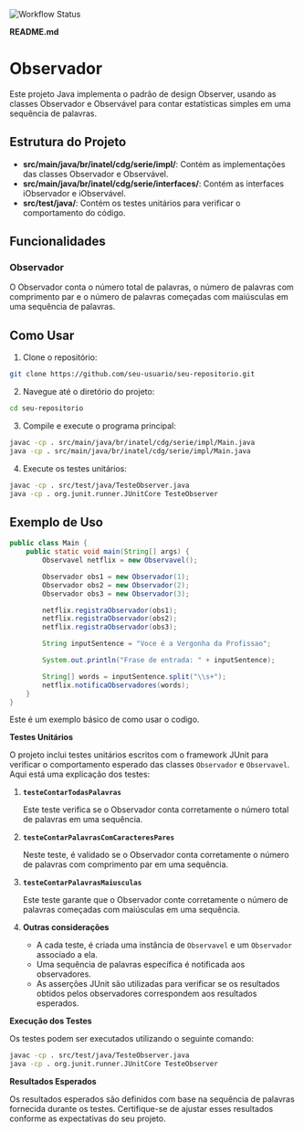 ![Workflow Status](https://github.com/GustavoRT-debug/C214-TEORIA/actions/workflows/main.yml/badge.svg)

**README.md**

# Observador

Este projeto Java implementa o padrão de design Observer, usando as classes Observador e Observável para contar estatísticas simples em uma sequência de palavras.

## Estrutura do Projeto

- **src/main/java/br/inatel/cdg/serie/impl/**: Contém as implementações das classes Observador e Observável.
- **src/main/java/br/inatel/cdg/serie/interfaces/**: Contém as interfaces iObservador e iObservável.
- **src/test/java/**: Contém os testes unitários para verificar o comportamento do código.

## Funcionalidades

### Observador

O Observador conta o número total de palavras, o número de palavras com comprimento par e o número de palavras começadas com maiúsculas em uma sequência de palavras.

## Como Usar

1. Clone o repositório:

```bash
git clone https://github.com/seu-usuario/seu-repositorio.git
```

2. Navegue até o diretório do projeto:

```bash
cd seu-repositorio
```

3. Compile e execute o programa principal:

```bash
javac -cp . src/main/java/br/inatel/cdg/serie/impl/Main.java
java -cp . src/main/java/br/inatel/cdg/serie/impl/Main.java
```

4. Execute os testes unitários:

```bash
javac -cp . src/test/java/TesteObserver.java
java -cp . org.junit.runner.JUnitCore TesteObserver
```

## Exemplo de Uso

```java
public class Main {
    public static void main(String[] args) {
        Observavel netflix = new Observavel();

        Observador obs1 = new Observador(1);
        Observador obs2 = new Observador(2);
        Observador obs3 = new Observador(3);

        netflix.registraObservador(obs1);
        netflix.registraObservador(obs2);
        netflix.registraObservador(obs3);

        String inputSentence = "Voce é a Vergonha da Profissao";

        System.out.println("Frase de entrada: " + inputSentence);

        String[] words = inputSentence.split("\\s+");
        netflix.notificaObservadores(words);
    }
}
```

Este é um exemplo básico de como usar o codigo.

**Testes Unitários**

O projeto inclui testes unitários escritos com o framework JUnit para verificar o comportamento esperado das classes `Observador` e `Observavel`. Aqui está uma explicação dos testes:

1. **`testeContarTodasPalavras`**

   Este teste verifica se o Observador conta corretamente o número total de palavras em uma sequência.

2. **`testeContarPalavrasComCaracteresPares`**

   Neste teste, é validado se o Observador conta corretamente o número de palavras com comprimento par em uma sequência.

3. **`testeContarPalavrasMaiusculas`**

   Este teste garante que o Observador conte corretamente o número de palavras começadas com maiúsculas em uma sequência.

4. **Outras considerações**

   - A cada teste, é criada uma instância de `Observavel` e um `Observador` associado a ela.
   - Uma sequência de palavras específica é notificada aos observadores.
   - As asserções JUnit são utilizadas para verificar se os resultados obtidos pelos observadores correspondem aos resultados esperados.

**Execução dos Testes**

Os testes podem ser executados utilizando o seguinte comando:

```bash
javac -cp . src/test/java/TesteObserver.java
java -cp . org.junit.runner.JUnitCore TesteObserver
```

**Resultados Esperados**

Os resultados esperados são definidos com base na sequência de palavras fornecida durante os testes. Certifique-se de ajustar esses resultados conforme as expectativas do seu projeto.
